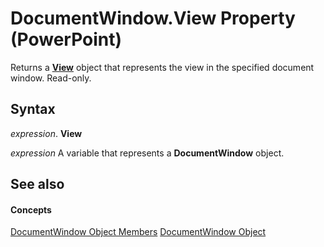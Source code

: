 
# DocumentWindow.View Property (PowerPoint)

Returns a  **[View](333e8b59-398d-4575-d37b-bfb1d3503089.md)** object that represents the view in the specified document window. Read-only.


## Syntax

 _expression_. **View**

 _expression_ A variable that represents a **DocumentWindow** object.


## See also


#### Concepts


[DocumentWindow Object Members](414ea08d-db8e-70da-0fab-7a92942d2348.md)
[DocumentWindow Object](567c5e66-8d68-a868-4072-b5358cf69546.md)
